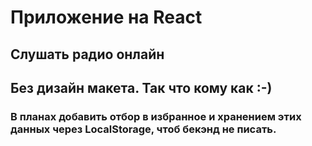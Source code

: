 # Приложение на React

## Слушать радио онлайн

## Без дизайн макета. Так что кому как :-)

### В планах добавить отбор в избранное и хранением этих данных через LocalStorage, чтоб бекэнд не писать.
